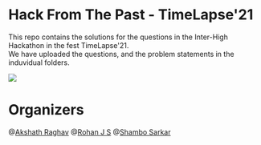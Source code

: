 # Hack From The Past - TimeLapse'21 

This repo contains the solutions for the questions in the Inter-High Hackathon in the fest TimeLapse'21. <br> 
We have uploaded the questions, and the problem statements in the induvidual folders.

![](https://cdn.discordapp.com/attachments/812010489248088088/880681948434026516/hack_1_1.png) 

# Organizers  

@[Akshath Raghav](https://github.com/AkshathRaghav) 
@[Rohan J S](https://github.com/Rohan-J-S) 
@[Shambo Sarkar](https://github.com/ss971)  
